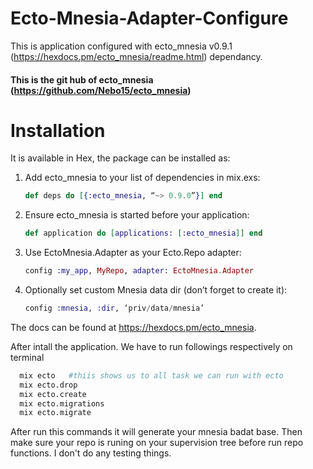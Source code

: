 # Ecto-Mnesia-Adapter-Configure

This is application configured with ecto_mnesia v0.9.1 (https://hexdocs.pm/ecto_mnesia/readme.html) dependancy.

#### This is the git hub of ecto_mnesia (https://github.com/Nebo15/ecto_mnesia)

# Installation

It is available in Hex, the package can be installed as:

1. Add ecto_mnesia to your list of dependencies in mix.exs:

      ````elixir
      def deps do [{:ecto_mnesia, “~> 0.9.0”}] end
      ````

2. Ensure ecto_mnesia is started before your application:

    ````elixir 
    def application do [applications: [:ecto_mnesia]] end
    ````


3. Use EctoMnesia.Adapter as your Ecto.Repo adapter:

    ````elixir
    config :my_app, MyRepo, adapter: EctoMnesia.Adapter
    ````

4. Optionally set custom Mnesia data dir (don’t forget to create it):

    ````elixir
    config :mnesia, :dir, ‘priv/data/mnesia’
    ````

The docs can be found at https://hexdocs.pm/ecto_mnesia.

After intall the application. We have to run followings respectively on terminal

````bash
  mix ecto   #thiis shows us to all task we can run with ecto
  mix ecto.drop
  mix ecto.create
  mix ecto.migrations
  mix ecto.migrate
````

After run this commands it will generate your mnesia badat base.
Then make sure your repo is runing on your supervision tree before run repo functions. I don't do any testing things.